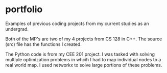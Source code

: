 # portfolio
Examples of previous coding projects from my current studies as an undergrad.

Both of the MP's are two of my 4 projects from CS 128 in C++. The source (src) file has the functions I created.

The Python code is from my CEE 201 project. I was tasked with solving multiple optimization problems in whcih I had to map individual nodes to a real world map. I used networkx to solve large portions of these problems.
